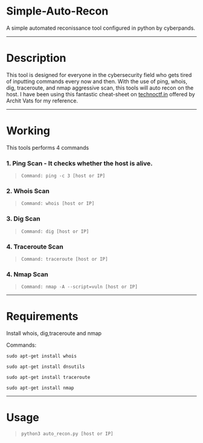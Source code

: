 # Simple-Auto-Recon
A simple automated reconissance tool configured in python by cyberpands.

---
# Description
This tool is designed for everyone in the cybersecurity field who gets tired of inputting commands every now and then. With the use of ping, whois, dig, traceroute, and nmap aggressive scan, this tools will auto recon on the host. I have been using this fantastic cheat-sheet on [technoctf.in](https://technoctf.in/) offered by Archit Vats for my reference.

---
# Working
This tools performs 4 commands

### 1. Ping Scan - It checks whether the host is alive. 
>```Command: ping -c 3 [host or IP]```

### 2. Whois Scan
>```Command: whois [host or IP]```

### 3. Dig Scan
>```Command: dig [host or IP]```

### 4. Traceroute Scan
>```Command: traceroute [host or IP]```

### 4. Nmap Scan
>```Command: nmap -A --script=vuln [host or IP]```
---
# Requirements
Install whois, dig,traceroute and nmap

Commands:

    sudo apt-get install whois

    sudo apt-get install dnsutils

    sudo apt-get install traceroute

    sudo apt-get install nmap
---
# Usage
>```python3 auto_recon.py [host or IP]```